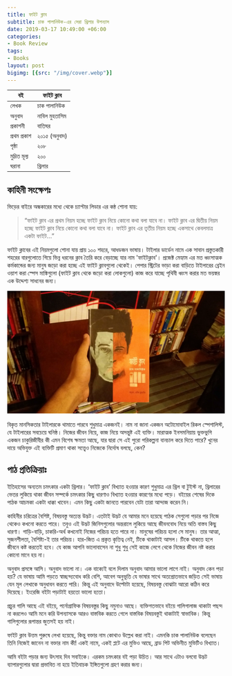 ```yaml
---
title: ফাইট ক্লাব
subtitle: চাক পালানিউক-এর সেরা থ্রিলার উপন্যাস
date: 2019-03-17 10:49:00 +06:00
categories:
- Book Review
tags:
- Books
layout: post
bigimg: [{src: "/img/cover.webp"}]
---
```


| বই  | ফাইট ক্লাব |
|-----|-------|
|  লেখক    | চাক পালানিউক|
| অনুবাদ    | নাবিল মুহতাসিম |
| প্রকাশনী   |  বাতিঘর     |
| প্রথম প্রকাশ | ২০১৫ (অনুবাদ)|
|   পৃষ্ঠা    |      ২০৮  |
| মুদ্রিত মূল্য |   ২০০    |
|   ঘরানা   |  থ্রিলার   |

## কাহিনী সংক্ষেপঃ

ভিড়ের বাইরে অন্ধকারের মধ্যে থেকে চ্যাপ্টার লিডার এর কন্ঠ শোনা যায়:

> “ফাইট ক্লাব এর প্রথম নিয়ম হচ্ছে ফাইট ক্লাব নিয়ে কোনো কথা বলা যাবে না।
ফাইট ক্লাব এর দ্বিতীয় নিয়ম হচ্ছে ফাইট ক্লাব নিয়ে কোনো কথা বলা যাবে না।
ফাইট ক্লাব এর তৃতীয় নিয়ম হচ্ছে একসাথে কেবলমাত্র একটা ফাইট…”

ফাইট ক্লাবের এই নিয়মগুলো শোনা যায় প্রায় ১০০ শহরে, আধডজন ভাষায়। টাইলার ডার্ডেন নামে এক সাবান প্রস্তুতকারী শহরের বারগুলোতে গিয়ে ভিন্ন ধরনের ক্লাব তৈরি করে বেড়াচ্ছে যার নাম 'ফাইটক্লাব'। প্রজেক্ট মেহ্যাম এর মত ধ্বংসাত্মক কর্মকান্ডের জন্য মানুষ জড়ো করা হচ্ছে এই ফাইট ক্লাবগুলো থেকেই। পেপার স্ট্রিটের ভাড়া করা বাড়িতে টাইলারের ব্রেইন ওয়াশ করা স্পেস মাঙ্কিগুলো (ফাইট ক্লাব থেকে জড়ো করা লোকগুলো) কাজ করে যাচ্ছে পৃথিবী ধ্বংস করার মত ভয়ঙ্কর এক উদ্দেশ্য সাধনের জন্য।

![Fight Club](/img/fight-club.webp)

বিকৃত মানসিকতার টাইলারকে থামাতে পারবে শুধুমাত্র একজনই। নাম না জানা একজন অটোমোবাইল রিকল স্পেশালিস্ট, যে টাইলারের সবচেয়ে ঘনিষ্ঠ। নিজের জীবন নিয়ে, কাজ নিয়ে অসন্তুষ্ট এই ব্যক্তি। মারাত্মক ইনসমনিয়ায় ভুক্তভুগি একজন চাকুরিজীবীর কী এমন বিশেষ ক্ষমতা আছে, যার দ্বারা সে এই পুরো পরিকল্পনা বানচাল করে দিতে পারে? খুনের দায়ে অভিযুক্ত এই ব্যক্তিটি প্রমাণ থাকা সত্ত্বেও নিজেকে নির্দোষ বলছে, কেন?

## পাঠ প্রতিক্রিয়াঃ

ইতিহাসের অন্যতম চমৎকার একটা থ্রিলার। ‘ফাইট ক্লাব’ বিখ্যাত হওয়ার কারণ শুধুমাত্র এর থ্রিল বা টুইস্ট না, থ্রিলারের ভেতর লুকিয়ে থাকা জীবন সম্পর্কে চমৎকার কিছু ধারণাও বিখ্যাত হওয়ার কারণের মধ্যে পড়ে। বইয়ের শেষের দিকে পাঠক আচমকা একটা ধাক্কা খাবেন। এমন কিছু একটা জানতে পারবেন যেটা তারা আন্দাজ করেন নি।

কাহিনীর চরিত্রের বৈশিষ্ট, বিষয়বস্তু অত্যন্ত উদ্ভট। এতটাই উদ্ভট যে আমার মনে হয়েছে পাঠক সেগুলো পড়ার পর নিজে থেকেও কখনো করতে পারে। তবুও এই উদ্ভট জিনিসগুলোর অন্তরালে লুকিয়ে আছে জীবনবোধ নিয়ে অতি বাস্তব কিছু ধারণা। গাড়ি-বাড়ি, চাকরি-অর্থ কখনোই নিজের পরিচয় হতে পারে না। মানুষের পরিচয় হলো সে মানুষ। তার আত্মা, সৃজনশীলতা, বৈশিষ্ট্য-ই তার পরিচয়। হার-জিত এ প্রকৃত কৃতিত্ব নেই, টিকে থাকাটাই আসল। টিকে থাকতে হলে জীবনে কষ্ট করতেই হবে। যে কাজ আপনি ভালোবাসেন না শুধু শুধু সেই কাজে লেগে থেকে নিজের জীবন নষ্ট করার কোনো মানে হয় না।

অনুবাদ প্রসঙ্গে আসি। অনুবাদ ভালো না। এক বাক্যেই বলে দিলাম অনুবাদ আমার ভালো লাগে নাই। অনুবাদ কেন পড়া হয়? যে ভাষায় আমি পড়তে স্বাচ্ছন্দ্যবোধ করি বেশি, আবেগ অনুভূতি যে ভাষার সাথে অতপ্রোতভাবে জড়িত সেই ভাষায় যেন মূল লেখাকে অনুধাবন করতে পারি। কিন্তু এই অনুবাদে উল্টোটা হয়েছে, বিষয়বস্তু বোঝাটা আরো কঠিন করে দিয়েছে। ইংরেজি বইটা পড়াটাই হয়তো ভালো হতো।

প্রচুর গালি আছে এই বইয়ে, পর্নোগ্রাফিক বিষয়বস্তুর কিছু নমুনাও আছে। ব্যক্তিগতভাবে বইয়ে গালিগালাজ থাকাটা পছন্দ না করলেও আমি মনে করি উপন্যাসকে আরও বাস্তবিক করতে গেলে বাস্তবিক বিষয়বস্তুই থাকাটাই স্বাভাবিক। কিন্তু গালিগুলোর রূপান্তর জুতসই হয় নাই।

ফাইট ক্লাব উত্তম পুরুষে লেখা হয়েছে, কিন্তু বক্তার নাম কোথাও উল্লেখ করা নাই। এমনকি চাক পালানিউক বলেছেন তিনি নিজেই জানেন না বক্তার নাম কী! একই নামে, একই প্লটে এর মুভিও আছে, ব্রাড পিট অভিনীত মুভিটিও বিখ্যাত।

আমি বইটা পড়ার জন্য উৎসাহ দিব সবাইকে। এরকম চমৎকার বই পড়া উচিত। আর সাথে এটাও বলবো উদ্ভট ব্যাপারগুলোর দ্বারা প্রভাবিত না হয়ে ইতিবাচক ইঙ্গিতগুলো গ্রহণ করার জন্য।
